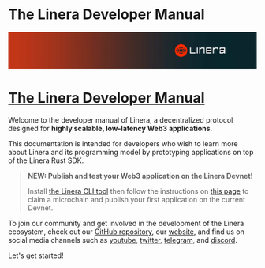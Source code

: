 # The Linera Developer Manual



![The Linera banner](../introduction.assets/Linera-Header_1920x284px.svg)

# [The Linera Developer Manual](https://linera-dev.respeer.ai/#/zh_CN/introduction?id=the-linera-dev.respeer.ai/#eloper-manual)

Welcome to the developer manual of Linera, a decentralized protocol designed for **highly scalable, low-latency Web3 applications**.

This documentation is intended for developers who wish to learn more about Linera and its programming model by prototyping applications on top of the Linera Rust SDK.

> **NEW: Publish and test your Web3 application on the Linera Devnet!**
>
> Install [the Linera CLI tool](https://linera-dev.respeer.ai/#/zh_CN/getting_started/installation?id=installing-from-cratesio) then follow the instructions on [this page](https://linera-dev.respeer.ai/#/zh_CN/getting_started/hello_linera?id=using-the-devnet) to claim a microchain and publish your first application on the current Devnet.

To join our community and get involved in the development of the Linera ecosystem, check out our [GitHub repository](https://github.com/linera-io/linera-protocol), our [website](https://linera.io/), and find us on social media channels such as [youtube](https://www.youtube.com/@linera_io), [twitter](https://twitter.com/linera_io), [telegram](https://t.me/linera_official), and [discord](https://discord.gg/linera).

Let's get started!

